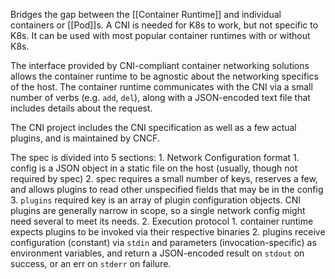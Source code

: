 Bridges the gap between the [[Container Runtime]] and individual containers or [[Pod]]s.  A CNI is needed for K8s to work, but not specific to K8s.  It can be used with most popular container runtimes with or without K8s.

The interface provided by CNI-compliant container networking solutions allows the container runtime to be agnostic about the networking specifics of the host.  The container runtime communicates with the CNI via a small number of verbs (e.g. `add`, `del`), along with a JSON-encoded text file that includes details about the request.

The CNI project includes the CNI specification as well as a few actual plugins, and is maintained by CNCF.

The spec is divided into 5 sections:
	1. Network Configuration format
		1. config is a JSON object in a static file on the host (usually, though not required by spec)
		2. spec requires a small number of keys, reserves a few, and allows plugins to read other unspecified fields that may be in the config
		3. `plugins` required key is an array of plugin configuration objects.  CNI plugins are generally narrow in scope, so a single network config might need several to meet its needs.
	2. Execution protocol
		1. container runtime expects plugins to be invoked via their respective binaries
		2. plugins receive configuration (constant) via `stdin` and parameters (invocation-specific) as environment variables, and return a JSON-encoded result on `stdout` on success, or an err on `stderr` on failure.